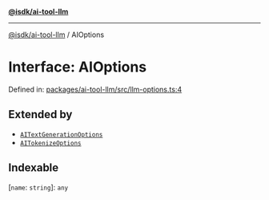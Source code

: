 [**@isdk/ai-tool-llm**](../README.md)

***

[@isdk/ai-tool-llm](../globals.md) / AIOptions

# Interface: AIOptions

Defined in: [packages/ai-tool-llm/src/llm-options.ts:4](https://github.com/isdk/ai-tool-llm.js/blob/1e1b7ab3f06396b8a60947ad8324e2fc8804a53b/src/llm-options.ts#L4)

## Extended by

- [`AITextGenerationOptions`](AITextGenerationOptions.md)
- [`AITokenizeOptions`](AITokenizeOptions.md)

## Indexable

\[`name`: `string`\]: `any`
